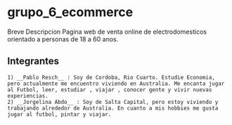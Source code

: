 # grupo_6_ecommerce
Breve Descripcion
    Pagina web de venta online de electrodomesticos orientado a personas de 18 a 60 anos.




## Integrantes
    1) __Pablo Resch__ : Soy de Cordoba, Rio Cuarto. Estudie Economia, pero actualmente me encuentro viviendo en Australia. Me encanta jugar al Futbol, leer, estudiar , viajar , conocer gente y vivir nuevas experiencias.
    2) __Jorgelina Abdo__ : Soy de Salta Capital, pero estoy viviendo y trabajando alrededor de Australia. En cuanto a mis hobbies me gusta jugar al futbol, pintar y viajar.

